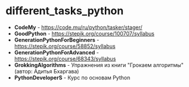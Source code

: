 # different_tasks_python
- **CodeMy** - https://code.mu/ru/python/tasker/stager/
- **GoodPython** - https://stepik.org/course/100707/syllabus
- **GenerationPythonForBeginners** - https://stepik.org/course/58852/syllabus
- **GenerationPythonForAdvanced** - https://stepik.org/course/68343/syllabus
- **GrokkingAlgorithms** - Упражнения из книги "Грокаем алгоритмы" (автор: Адитья Бхаргава)
- **PythonDeveloperS** - Курс по основам Python